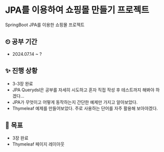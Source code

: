 # JPA를 이용하여 쇼핑몰 만들기 프로젝트
SpringBoot JPA를 이용한 쇼핑몰 프로젝트

## ⏲ 공부 기간
+ 2024.07.14 ~ ?

## ✨ 진행 상황

+ 3-3장 완료
+ JPA Querydsl은 공부를 자세히 시도하고 혼자 직접 작성 후 테스트까지 해봐야 하겠다...
+ JPA가 무엇이고 어떻게 동작하는지 간단한 예제만 가지고 알아보았다.
+ Thymeleaf 예제를 만들어보았다. 주로 사용하는 단어를 자주 활용해 보아야겠다.

## 🔔 목표

+ 3장 완료
+ Thymeleaf 페이지 레이아웃
